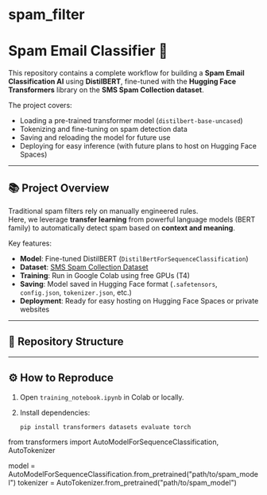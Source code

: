 # spam_filter
# Spam Email Classifier 🚀

This repository contains a complete workflow for building a **Spam Email Classification AI** using **DistilBERT**, fine-tuned with the **Hugging Face Transformers** library on the **SMS Spam Collection dataset**.

The project covers:
- Loading a pre-trained transformer model (`distilbert-base-uncased`)
- Tokenizing and fine-tuning on spam detection data
- Saving and reloading the model for future use
- Deploying for easy inference (with future plans to host on Hugging Face Spaces)

---

## 📚 Project Overview

Traditional spam filters rely on manually engineered rules.  
Here, we leverage **transfer learning** from powerful language models (BERT family) to automatically detect spam based on **context and meaning**.

Key features:
- **Model**: Fine-tuned DistilBERT (`DistilBertForSequenceClassification`)
- **Dataset**: [SMS Spam Collection Dataset](https://huggingface.co/datasets/sms_spam)
- **Training**: Run in Google Colab using free GPUs (T4)
- **Saving**: Model saved in Hugging Face format (`.safetensors`, `config.json`, `tokenizer.json`, etc.)
- **Deployment**: Ready for easy hosting on Hugging Face Spaces or private websites

---

## 📁 Repository Structure


---

## ⚙️ How to Reproduce

1. Open `training_notebook.ipynb` in Colab or locally.
2. Install dependencies:

   ```bash
   pip install transformers datasets evaluate torch

from transformers import AutoModelForSequenceClassification, AutoTokenizer

model = AutoModelForSequenceClassification.from_pretrained("path/to/spam_model")
tokenizer = AutoTokenizer.from_pretrained("path/to/spam_model")
